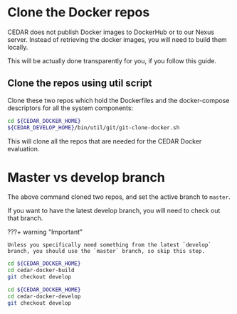 # Clone the Docker repos

CEDAR does not publish Docker images to DockerHub or to our Nexus server.
Instead of retrieving the docker images, you will need to build them locally.

This will be actually done transparently for you, if you follow this guide.

## Clone the repos using util script

Clone these two repos which hold the Dockerfiles and the docker-compose descriptors for all the system components:
 
```sh
cd ${CEDAR_DOCKER_HOME}
${CEDAR_DEVELOP_HOME}/bin/util/git/git-clone-docker.sh
```

This will clone all the repos that are needed for the CEDAR Docker evaluation.

# Master vs develop branch

The above command cloned two repos, and set the active branch to `master`.

If you want to have the latest develop branch, you will need to check out that branch.

???+ warning "Important"

    Unless you specifically need something from the latest `develop` branch, you should use the `master` branch, so skip this step.
    
```sh
cd ${CEDAR_DOCKER_HOME}
cd cedar-docker-build
git checkout develop

cd ${CEDAR_DOCKER_HOME}
cd cedar-docker-develop
git checkout develop
```
